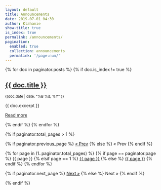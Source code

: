 ```yaml
---
layout: default
title: Announcements
date: 2019-07-01 04:30
author: Klahanie
show-title: true
is_index: true
permalink: /announcements/
pagination: 
  enabled: true
  collection: announcements
  permalink: '/page:num/'
---
```


{% for doc in paginator.posts %}
{% if doc.is_index != true %}
<div class="mb-4">
<h2><a href="{{site.url}}{{ doc.url }}">{{ doc.title }}</a></h2>
<small>{{doc.date | date: "%B %d, %Y" }}</small>
    
{{ doc.excerpt }}

<a href="{{ site.url }}{{ doc.url }}">Read more</a>
</div>
{% endif %}
{% endfor %}

{% if paginator.total_pages > 1 %}
<div class="row">
<div class="pagination mt-4 mx-auto">
  {% if paginator.previous_page %}
    <a href="{{ paginator.previous_page_path | prepend: site.url | replace: '//', '/' }}">&laquo; Prev</a>
  {% else %}
    <span>&laquo; Prev</span>
  {% endif %}

  {% for page in (1..paginator.total_pages) %}
    {% if page == paginator.page %}
      <span class="webjeda">{{ page }}</span>
    {% elsif page == 1 %}
      <a href="{{ paginator.first_page_path | prepend: site.url }}">{{ page }}</a>
    {% else %}
      <a href="{{ paginator.first_page_path | prepend: site.url | append: '/page:num/' | replace: ':num', page | replace: '//', '/' }}">{{ page }}</a>
    {% endif %}
  {% endfor %}

  {% if paginator.next_page %}
    <a href="{{ paginator.next_page_path | prepend: site.url | replace: '//', '/' }}">Next &raquo;</a>
  {% else %}
    <span>Next &raquo;</span>
  {% endif %}
</div>
{% endif %}
</div>
